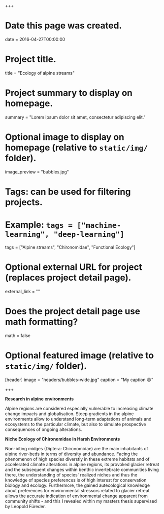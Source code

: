 +++
# Date this page was created.
date = 2016-04-27T00:00:00

# Project title.
title = "Ecology of alpine streams"

# Project summary to display on homepage.
summary = "Lorem ipsum dolor sit amet, consectetur adipiscing elit."

# Optional image to display on homepage (relative to `static/img/` folder).
image_preview = "bubbles.jpg"

# Tags: can be used for filtering projects.
# Example: `tags = ["machine-learning", "deep-learning"]`
tags = ["Alpine streams", "Chironomidae", "Functional Ecology"]

# Optional external URL for project (replaces project detail page).
external_link = ""

# Does the project detail page use math formatting?
math = false

# Optional featured image (relative to `static/img/` folder).
[header]
image = "headers/bubbles-wide.jpg"
caption = "My caption :smile:"

+++

**Research in alpine environments**

Alpine regions are considered especially vulnerable to increasing climate change impacts and globalisation.
Steep gradients in the alpine environments allow to understand long-term adaptations of animals and ecosystems to the particular climate, but also to simulate prospective consequences of ongoing alterations.



**Niche Ecology of Chironomidae in Harsh Environments**

Non-biting midges (Diptera: Chironomidae) are the main inhabitants of alpine river-beds in terms of diversity and abundance.
Facing the phenomenon of high species diverstiy in these extreme habitats and of accelerated climate alterations in alpine regions, its provoked glacier retreat and the subsequent changes within benthic invertebrate communities living there, the understanding of species' realized niches and thus the knowledge of species preferences is of high interest for conservation biology and ecology. Furthermore, the gained autecological knowledge about preferences for environmental stressors related to glacier retreat allows the accurate indication of environmental change apparent from community shifts - and this I revealed within my masters thesis supervised by Leopold Füreder.
